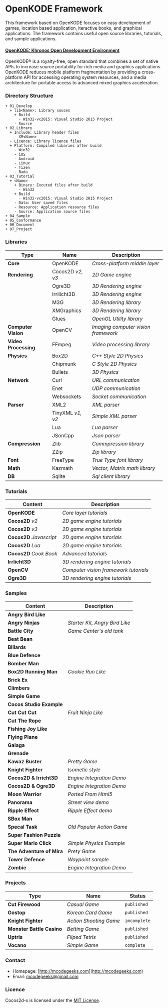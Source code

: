 # OpenKODE Framework
This framework based on OpenKODE focuses on easy development of games, location based application, iteractive books, and graphical applications. The framework contains useful open source libraries, tutorials, and sample applications.

#### [OpenKODE: Khronos Open Development Environment](https://www.khronos.org/openkode/)
OpenKODE® is a royalty-free, open standard that combines a set of native APIs to increase source portability for rich media and graphics applications. OpenKODE reduces mobile platform fragmentation by providing a cross-platform API for accessing operating system resources, and a media architecture for portable access to advanced mixed graphics acceleration.

### Directory Structure
```
+ 01_Develop
  + lib<Name>: Library souces 
    + Build
      - Win32-vc2015: Visual Studio 2015 Project 
    - Source
+ 02_Library
  + Include: Library header files
    - XM<Name>
  - Licence: Library licence files
  + Platform: Compiled libaries after build
    - Win32
    - iOS
    - Android
    - Linux
    - Tizen
    - Bada
+ 03_Tutorial
  + <Name>
    + Binary: Excuted files after build
      - Win32
    + Build
      - Win32-vc2015: Visual Studio 2015 Project
    - Data: User saved files
    - Resource: Application resource files
    - Source: Application source files
+ 04_Sample
+ 05_Conformance
+ 06_Document
+ 07_Project
```

### Libraries
| Type | Name | Description |
| --- | --- | --- |
| **Core** | OpenKODE | *Cross-platform middle layer* |
| **Rendering** | Cocos2D *v2, v3* | *2D Game engine* |
| | Ogre3D | *3D Rendering engine* |
| | Irrilicht3D | *3D Rendering engine* |
| | M3G | *3D Rendering library* |
| | XMGraphics | *3D Rendering library* |
| | Glues | *OpenGL Utility library* |
| **Computer Vision** | OpenCV | *Imaging computer vision framework* |
| **Video Processing** | FFmpeg | *Video processing library* |
| **Physics** | Box2D | *C++ Style 2D Physics* |
|             | Chipmunk | *C Style 2D Physics* |
|             | Bullets | *3D Physics* |
| **Network** | Curl | *URL communication* |
|             | Enet | *UDP communication* |
|             | Websockets | *Socket communication* |
| **Parser**  | XML2 | *XML parser* |
|             | TinyXML *v1, v2* | *Simple XML parser* |
|             | Lua | *Lua parser* |
|             | JSonCpp | *Json parser* |
| **Compression** | Zlib | *Commpression library* |
|                 | ZZip | *Zip library* |
| **Font** | FreeType | *True Type font library* |
| **Math** | Kazmath | *Vector, Matrix math library* |
| **DB** | Sqlite | *Sql client library* |

### Tutorials
| Content | Description |
| --- | --- |
| **OpenKODE** | *Core layer tutorials* |
| **Cocos2D** *v2* | *2D game engine tutorials* |
| **Cocos2D** *v3* | *2D game engine tutorials* |
| **Cocos2D** *Javascript* | *2D game engine tutorials* |
| **Cocos2D** *Lua* | *2D game engine tutorials* |
| **Cocos2D** *Cook Book* | *Advanced tutorials* |
| **Irrlicht3D** | *3D rendering engine tutorials* |
| **OpenCV** | *Computer vision framework tutorials* |
| **Ogre3D** | *3D rendering engine tutorials* |

### Samples
| Content | Description |
| --- | --- |
| **Angry Bird Like** | |
| **Angry Ninjas** | *Starter Kit, Angry Bird Like* |
| **Battle City** | *Game Center's old tank* |
| **Beat Bean** | |
| **Billards** | |
| **Blue Defence** | 
| **Bomber Man** | | 
| **Box2D Running Man** | *Cookie Run Like* |
| **Brick Ex** | |
| **Climbers** | |
| **Simple Game** | | 
| **Cocos Studio Example** | |
| **Cut Cut Cut** | *Fruit Ninja Like* |
| **Cut The Rope** | |
| **Fishing Joy Like** | |
| **Flying Plane** | |
| **Galaga** | |
| **Grenade** | |
| **Kawaz Buster** | *Pretty Game* |
| **Knight Fighter** | *Isometic style* |
| **Cocos2D & Irricht3D** | *Engine Integration Demo* |
| **Cocos2D & Ogre3D** | *Engine Integration Demo* |
| **Moon Warrior** | *Ported From Html5* |
| **Panorama** | *Street view demo* |
| **Ripple Effect** | *Ripple Effect demo* |
| **SBox Man** | |
| **Specal Task** | *Old Popular Action Game* |
| **Super Fashion Puzzle** | |
| **Super Mario Click** | *Simple Physics Example* |
| **The Adventure of Mira** | *Prety Game* |
| **Tower Defence** | *Waypoint sample* |
| **Zombie** | *Engine Integration Demo* |

### Projects 
| Type | Name | Status |
| --- | --- | --- | 
| **Cut Firewood** | *Casual Game* | `published` |
| **Gostop** | *Korean Card Game* | `published` |
| **Knight Fighter** | *Action Shooting Game* | `imcomplete` |
| **Monster Battle Casino** | *Betting Game* | `published` |
| **Uptris** | *Fliped Tetris* | `published` |
| **Vocano** | *Simple Game* | `complete` |

### Contact
* Homepage: [http://mcodegeeks.com](http://mcodegeeks.com)
* Email: [mcodegeeks@gmail.com](mailto:mcodegeeks@gmail.com)
 
### Licence
Cocos2d-x is licensed under the [MIT License](https://opensource.org/licenses/MIT).
